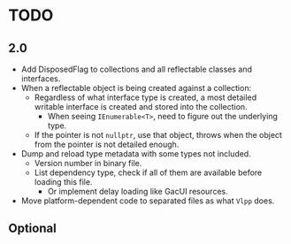 # TODO

## 2.0

- Add DisposedFlag to collections and all reflectable classes and interfaces.
- When a reflectable object is being created against a collection:
  - Regardless of what interface type is created, a most detailed writable interface is created and stored into the collection.
    - When seeing `IEnumerable<T>`, need to figure out the underlying type.
  - If the pointer is not `nullptr`, use that object, throws when the object from the pointer is not detailed enough.
- Dump and reload type metadata with some types not included.
  - Version number in binary file.
  - List dependency type, check if all of them are available before loading this file.
    - Or implement delay loading like GacUI resources.
- Move platform-dependent code to separated files as what `Vlpp` does.

## Optional
